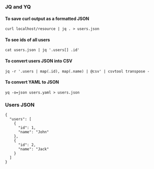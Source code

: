 ### JQ and YQ

#### To save curl output as a formatted JSON
```
curl localhost/resource | jq . > users.json 
```

#### To see ids of all users
```
cat users.json | jq '.users[] .id'
```

#### To convert users JSON into CSV
```
jq -r '.users | map(.id), map(.name) | @csv' | csvtool transpose -
```

#### To convert YAML to JSON
```
yq -o=json users.yaml > users.json
```

### Users JSON
```
{
  "users": [
    {
      "id": 1,
      "name": "John"
    },
    {
      "id": 2,
      "name": "Jack"
    }
  ]
}
```

